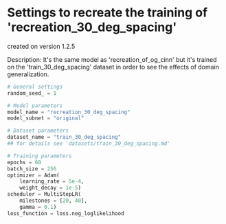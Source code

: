 # Settings to recreate the training of 'recreation_30_deg_spacing'

created on version 1.2.5

Description: 
It's the same model as 'recreation_of_og_cinn' but it's trained on the 'train_30_deg_spacing' dataset in order to see the effects of domain generalization. 

```python
# General settings
random_seed_ = 1

# Model parameters
model_name = "recreation_30_deg_spacing"
model_subnet = "original"

# Dataset parameters
dataset_name = "train_30_deg_spacing"
## for details see 'datasets/train_30_deg_spacing.md'

# Training parameters
epochs = 60
batch_size = 256
optimizer = Adam(
    learning_rate = 5e-4, 
    weight_decay = 1e-5)
scheduler = MultiStepLR(
    milestones = [20, 40],
    gamma = 0.1)
loss_function = loss.neg_loglikelihood
```